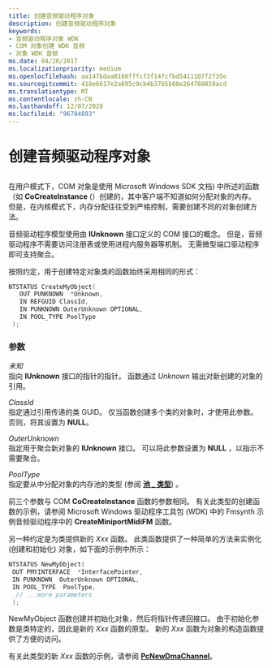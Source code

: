 ```yaml
---
title: 创建音频驱动程序对象
description: 创建音频驱动程序对象
keywords:
- 音频驱动程序对象 WDK
- COM 对象创建 WDK 音频
- 对象 WDK 音频
ms.date: 04/20/2017
ms.localizationpriority: medium
ms.openlocfilehash: aa147bdaa8160fffcf3f14fcfbd5411107f2f35e
ms.sourcegitcommit: 418e6617e2a695c9cb4b37b5b60e264760858acd
ms.translationtype: MT
ms.contentlocale: zh-CN
ms.lasthandoff: 12/07/2020
ms.locfileid: "96784893"
---
```

# <a name="creating-audio-driver-objects"></a>创建音频驱动程序对象


## <span id="creating_audio_driver_objects"></span><span id="CREATING_AUDIO_DRIVER_OBJECTS"></span>


在用户模式下，COM 对象是使用 Microsoft Windows SDK 文档) 中所述的函数（如 **CoCreateInstance** (）创建的，其中客户端不知道如何分配对象的内存。 但是，在内核模式下，内存分配往往受到严格控制，需要创建不同的对象创建方法。

音频驱动程序模型使用由 **IUnknown** 接口定义的 COM 接口的概念。 但是，音频驱动程序不需要访问注册表或使用进程内服务器等机制。 无需微型端口驱动程序即可支持聚合。

按照约定，用于创建特定对象类的函数始终采用相同的形式：

```cpp
NTSTATUS CreateMyObject(
   OUT PUNKNOWN  *Unknown,
   IN REFGUID ClassId,
   IN PUNKNOWN OuterUnknown OPTIONAL,
   IN POOL_TYPE PoolType
 );
```

### <a name="span-idparametersspanspan-idparametersspanparameters"></a><span id="parameters"></span><span id="PARAMETERS"></span>参数

<span id="Unknown"></span><span id="unknown"></span><span id="UNKNOWN"></span>*未知*  
指向 **IUnknown** 接口的指针的指针。 函数通过 *Unknown* 输出对新创建的对象的引用。

<span id="ClassId"></span><span id="classid"></span><span id="CLASSID"></span>*ClassId*  
指定通过引用传递的类 GUID。 仅当函数创建多个类的对象时，才使用此参数。 否则，将其设置为 **NULL**。

<span id="OuterUnknown"></span><span id="outerunknown"></span><span id="OUTERUNKNOWN"></span>*OuterUnknown*  
指定用于聚合新对象的 **IUnknown** 接口。 可以将此参数设置为 **NULL** ，以指示不需要聚合。

<span id="PoolType"></span><span id="pooltype"></span><span id="POOLTYPE"></span>*PoolType*  
指定要从中分配对象的内存池的类型 (参阅 [**池 \_ 类型**](/windows-hardware/drivers/ddi/wdm/ne-wdm-_pool_type)) 。

前三个参数与 COM **CoCreateInstance** 函数的参数相同。 有关此类型的创建函数的示例，请参阅 Microsoft Windows 驱动程序工具包 (WDK) 中的 Fmsynth 示例音频驱动程序中的 **CreateMiniportMidiFM** 函数。

另一种约定是为类提供新的 *Xxx* 函数。 此类函数提供了一种简单的方法来实例化 (创建和初始化) 对象，如下面的示例中所示：

```cpp
NTSTATUS NewMyObject(
 OUT PMYINTERFACE  *InterfacePointer,
 IN PUNKNOWN  OuterUnknown OPTIONAL,
 IN POOL_TYPE  PoolType,
  // ...more parameters
 );
```

NewMyObject 函数创建并初始化对象，然后将指针传递回接口。 由于初始化参数是类特定的，因此是新的 *Xxx* 函数的原型。 新的 *Xxx* 函数为对象的构造函数提供了方便的访问。

有关此类型的新 *Xxx* 函数的示例，请参阅 [**PcNewDmaChannel**](/windows-hardware/drivers/ddi/portcls/nf-portcls-pcnewdmachannel)。

 

